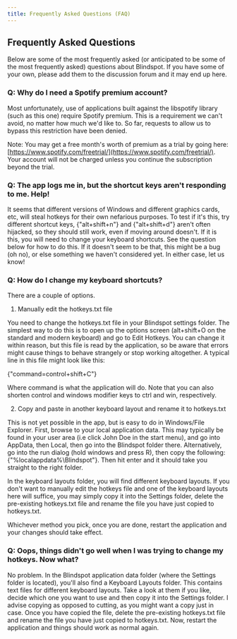 ```yaml
---
title: Frequently Asked Questions (FAQ)
---
```


## Frequently Asked Questions

Below are some of the most frequently asked (or anticipated to be some of the most frequently asked) questions about Blindspot. If you have some of your own, please add them to the discussion forum and it may end up here.

### Q: Why do I need a Spotify premium account?

Most unfortunately, use of applications built against the libspotify library (such as this one) require Spotify premium. This is a requirement we can't avoid, no matter how much we'd like to. So far, requests to allow us to bypass this restriction have been denied.

Note: You may get a free month's worth of premium as a trial by going here: [https://www.spotify.com/freetrial/](https://www.spotify.com/freetrial/). Your account will not be charged unless you continue the subscription beyond the trial.

### Q: The app logs me in, but the shortcut keys aren't responding to me. Help!

It seems that different versions of Windows and different graphics cards, etc, will steal hotkeys for their own nefarious purposes. To test if it's this, try different shortcut keys, {"alt+shift+n"} and {"alt+shift+d"} aren't often hijacked, so they should still work, even if moving around doesn't. If it is this, you will need to change your keyboard shortcuts. See the question below for how to do this. If it doesn't seem to be that, this might be a bug (oh no), or else something we haven't considered yet. In either case, let us know!

### Q: How do I change my keyboard shortcuts?

There are a couple of options.

1. Manually edit the hotkeys.txt file

You need to change the hotkeys.txt file in your Blindspot settings folder. The simplest way to do this is to open up the options screen (alt+shift+O on the standard and modern keyboard) and go to Edit Hotkeys. You can change it within reason, but this file is read by the application, so be aware that errors might cause things to behave strangely or stop working altogether. A typical line in this file might look like this:

{"command=control+shift+C"}

Where command is what the application will do. Note that you can also shorten control and windows modifier keys to ctrl and win, respectively. 

2. Copy and paste in another keyboard layout and rename it to hotkeys.txt

This is not yet possible in the app, but is easy to do in Windows/File Explorer. First, browse to your local application data. This may typically be found in your user area (i.e click John Doe in the start menu), and go into AppData, then Local, then go into the Blindspot folder there. Alternatively, go into the run dialog (hold windows and press R), then copy the following: {"%localappdata%\Blindspot"}. Then hit enter and it should take you straight to the right folder.

In the keyboard layouts folder, you will find different keyboard layouts. If you don't want to manually edit the hotkeys file and one of the keyboard layouts here will suffice, you may simply copy it into the Settings folder, delete the pre-existing hotkeys.txt file and rename the file you have just copied to hotkeys.txt. 

Whichever method you pick, once you are done, restart the application and your changes should take effect.

### Q: Oops, things didn't go well when I was trying to change my hotkeys. Now what?

No problem. In the Blindspot application data folder (where the Settings folder is located), you'll also find a Keyboard Layouts folder. This contains text files for different keyboard layouts. Take a look at them if you like, decide which one you want to use and then copy it into the Settings folder. I advise copying as opposed to cutting, as you might want a copy just in case. Once you have copied the file, delete the pre-existing hotkeys.txt file and rename the file you have just copied to hotkeys.txt. Now, restart the application and things should work as normal again. 